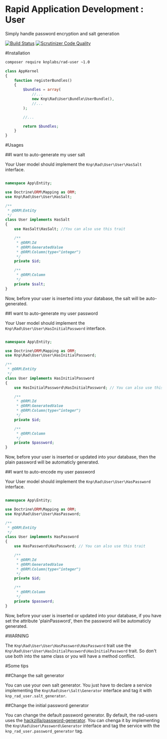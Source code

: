 Rapid Application Development : User
====================================
Simply handle password encryption and salt generation

[![Build Status](https://travis-ci.org/KnpLabs/rad-user.svg?branch=master)](https://travis-ci.org/KnpLabs/rad-user)
[![Scrutinizer Code Quality](https://scrutinizer-ci.com/g/KnpLabs/rad-user/badges/quality-score.png?b=master)](https://scrutinizer-ci.com/g/KnpLabs/rad-user/?branch=master)

#Installation

```bash
composer require knplabs/rad-user ~1.0
```

```php
class AppKernel
{
    function registerBundles()
    {
        $bundles = array(
            //...
            new Knp\Rad\User\Bundle\UserBundle(),
            //...
        );

        //...

        return $bundles;
    }
}
```

#Usages

##I want to auto-generate my user salt

Your User model should implement the `Knp\Rad\User\User\HasSalt` interface.

```php

namespace App\Entity;

use Doctrine\ORM\Mapping as ORM;
use Knp\Rad\User\User\HasSalt;

/**
 * @ORM\Entity
 */
class User implements HasSalt
{
    use HasSalt\HasSalt; //You can also use this trait

    /**
     * @ORM\Id
     * @ORM\GeneratedValue
     * @ORM\Column(type="integer")
     */
    private $id;

    /**
     * @ORM\Column
     */
    private $salt;
}
```

Now, before your user is inserted into your database, the salt will be auto-generated.

##I want to auto-generate my user password

Your User model should implement the `Knp\Rad\User\User\HasInitialPassword` interface.

```php

namespace App\Entity;

use Doctrine\ORM\Mapping as ORM;
use Knp\Rad\User\User\HasInitialPassword;

/**
 * @ORM\Entity
 */
class User implements HasInitialPassword
{
    use HasInitialPassword\HasInitialPassword; // You can also use this trait

    /**
     * @ORM\Id
     * @ORM\GeneratedValue
     * @ORM\Column(type="integer")
     */
    private $id;

    /**
     * @ORM\Column
     */
    private $password;
}
```

Now, before your user is inserted or updated into your database, then the plain password will be automaticly generated.

##I want to auto-encode my user password

Your User model should implement the `Knp\Rad\User\User\HasPassword` interface.

```php

namespace App\Entity;

use Doctrine\ORM\Mapping as ORM;
use Knp\Rad\User\User\HasPassword;

/**
 * @ORM\Entity
 */
class User implements HasPassword
{
    use HasPassword\HasPassword; // You can also use this trait

    /**
     * @ORM\Id
     * @ORM\GeneratedValue
     * @ORM\Column(type="integer")
     */
    private $id;

    /**
     * @ORM\Column
     */
    private $password;
}
```

Now, before your user is inserted or updated into your database, if you have set the attribute 'plainPassword', then the password will be automaticly generated.

#WARNING

The `Knp\Rad\User\User\HasPassword\HasPassword` trait use the `Knp\Rad\User\User\HasInitialPassword\HasInitialPassword` trait. So don't use both into the same class or you will have a method conflict.

#Some tips

##Change the salt generator

You can use your own salt generator. You just have to declare a service implementing the `Knp\Rad\User\Salt\Generator` interface and tag it with `knp_rad_user.salt_generator`.

##Change the initial password generator

You can change the default password generator. By default, the rad-users uses the [hackzilla/password-generator](https://github.com/hackzilla/password-generator). You can chenga it by implementing the `Knp\Rad\User\Password\Generator` interface and tag the service with the `knp_rad_user.password_generator` tag.
